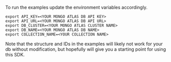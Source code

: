 To run the examples update the environment variables accordingly.

```
export API_KEY=<YOUR MONGO ATLAS DB API KEY>
export API_URL=<YOUR MONGO ATLAS DB API URL>
export DB_CLUSTER=<YOUR MONGO ATLAS CLUSTER NAME>
export DB_NAME=<YOUR MONGO ATLAS DB NAME>
export COLLECTION_NAME=<YOUR COLLECTION NAME>
```


Note that the structure and IDs in the examples will likely not work for your db without modification, but hopefully will give you a starting point for using this SDK.

